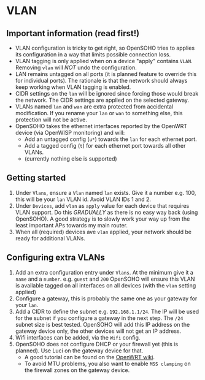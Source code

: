 # VLAN

## Important information (read first!)
* VLAN configuration is tricky to get right, so OpenSOHO tries to applies its configuration in a way that limits possible connection loss.
* VLAN tagging is only applied when on a device "apply" contains `VLAN`. Removing `vlan` will *NOT* undo the configuration.
* LAN remains untagged on all ports (it is planned feature to override this for individual ports).
  The rationale is that the network should always keep working when VLAN tagging is enabled.
* CIDR settings on the `lan` will be ignored since forcing those would break the network.
  The CIDR settings are applied on the selected gateway.
* VLANs named `lan` and `wan` are extra protected from accidental modification.
  If you rename your `lan` or `wan` to something else, this protection will not be active.
* OpenSOHO takes the ethernet interfaces reported by the OpenWRT device (via OpenWISP monitoring) and will:
  * Add an untagged config (`u*`) towards the `lan` for each ethernet port.
  * Add a tagged config (`t`) for each ethernet port towards all other VLANs.
  * (currently nothing else is supported)

## Getting started
1. Under `Vlans`, ensure a `Vlan` named `lan` exists.
   Give it a number e.g. 100, this will be your `lan` VLAN id. Avoid VLAN IDs 1 and 2.
2. Under `Devices`, add `vlan` as `apply` value for each device that requires VLAN support.
   Do this *GRADUALLY* as there is no easy way back (using OpenSOHO).
   A good strategy is to slowly work your way up from the least important APs towards my main router.
3. When all (required) devices ave `vlan` applied, your network should be ready for additional VLANs.

## Configuring extra VLANs
1. Add an extra configuration entry under `Vlans`. At the minimum give it a `name` and a `number`. e.g. `guest` and `200`
   OpenSOHO will ensure this VLAN is available tagged on all interfaces on all devices (with the `vlan` setting applied)
2. Configure a gateway, this is probably the same one as your gateway for your `lan`.
3. Add a CIDR to define the subnet e.g. `192.168.1.1/24`. The IP will be used for the subnet if you configure a gateway in the next step.
   The `/24` subnet size is best tested. OpenSOHO will add this IP address on the gateway device only, the other devices will not get an IP address.
4. Wifi interfaces can be added, via the `Wifi` config.
5. OpenSOHO does not configure DHCP or your firewall yet (this is planned). Use Luci on the gateway device for that.
   * A good tutorial can be found on the [OpenWRT wiki](https://openwrt.org/docs/guide-user/network/wifi/guestwifi/configuration_webinterface#firewall).
   * To avoid MTU problems, you also want to enable `MSS clamping` on the firewall zones on the gateway device.
